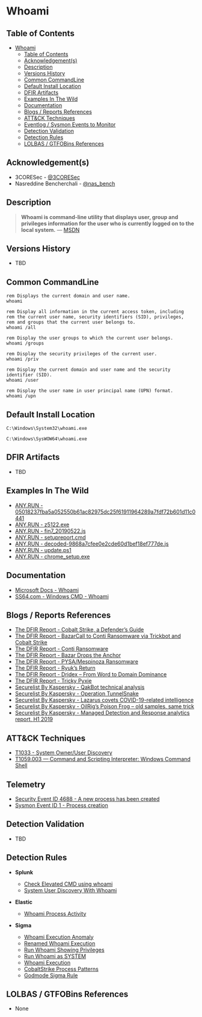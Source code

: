 # Whoami

## Table of Contents

- [Whoami](#whoami)
  - [Table of Contents](#table-of-contents)
  - [Acknowledgement(s)](#acknowledgements)
  - [Description](#description)
  - [Versions History](#versions-history)
  - [Common CommandLine](#common-commandline)
  - [Default Install Location](#default-install-location)
  - [DFIR Artifacts](#dfir-artifacts)
  - [Examples In The Wild](#examples-in-the-wild)
  - [Documentation](#documentation)
  - [Blogs / Reports References](#blogs--reports-references)
  - [ATT&CK Techniques](#attck-techniques)
  - [Eventlog / Sysmon Events to Monitor](#eventlog--sysmon-events-to-monitor)
  - [Detection Validation](#detection-validation)
  - [Detection Rules](#detection-rules)
  - [LOLBAS / GTFOBins References](#lolbas--gtfobins-references)

## Acknowledgement(s)

- 3CORESec - [@3CORESec](https://twitter.com/3CORESec)
- Nasreddine Bencherchali - [@nas_bench](https://twitter.com/nas_bench)

## Description

> **Whoami is command-line utility that displays user, group and privileges information for the user who is currently logged on to the local system.** — [MSDN](https://docs.microsoft.com/en-us/windows-server/administration/windows-commands/whoami)

## Versions History

- TBD

## Common CommandLine

```batch
rem Displays the current domain and user name.
whoami

rem Display all information in the current access token, including
rem the current user name, security identifiers (SID), privileges, 
rem and groups that the current user belongs to.
whoami /all

rem Display the user groups to which the current user belongs.
whoami /groups

rem Display the security privileges of the current user.
whoami /priv

rem Display the current domain and user name and the security identifier (SID).
whoami /user

rem Display the user name in user principal name (UPN) format.
whoami /upn
```

## Default Install Location

```batch
C:\Windows\System32\whoami.exe

C:\Windows\SysWOW64\whoami.exe
```

## DFIR Artifacts

- TBD

## Examples In The Wild

- [ANY.RUN - 05018237fba5a052550b61ac82975dc25f61911964289a7fdf72b601d11c0441](https://app.any.run/tasks/c2fe4e13-9ec5-4216-a11a-57c5077e11ae/)
- [ANY.RUN -  z5122.exe](https://app.any.run/tasks/ec2b6a89-391e-46a6-8838-6c8ac494a2ef/)
- [ANY.RUN - fin7_20190522.js](https://app.any.run/tasks/ebb8e2ba-d6f1-40ef-84a8-93bb98e12a56/)
- [ANY.RUN - setupreport.cmd](https://app.any.run/tasks/938a5d27-6cfe-4153-8f94-6fc6137f3aca/)
- [ANY.RUN - decoded-9868a7cfee0e2cde60d1bef18ef777de.js](https://app.any.run/tasks/9cd59431-026b-4e3f-aec5-e82ed06ac065/)
- [ANY.RUN - update.ps1](https://app.any.run/tasks/86e2a8b5-033b-42c5-a9b1-6d830e19a880/)
- [ANY.RUN - chrome_setup.exe](https://app.any.run/tasks/682a5d77-eed1-4502-8da8-16d7db37fcd4/)

## Documentation

- [Microsoft Docs - Whoami](https://docs.microsoft.com/en-us/windows-server/administration/windows-commands/whoami)
- [SS64.com - Windows CMD - Whoami](https://ss64.com/nt/whoami.html)

## Blogs / Reports References

- [The DFIR Report - Cobalt Strike, a Defender’s Guide](https://thedfirreport.com/2021/08/29/cobalt-strike-a-defenders-guide/)
- [The DFIR Report - BazarCall to Conti Ransomware via Trickbot and Cobalt Strike](https://thedfirreport.com/2021/08/01/bazarcall-to-conti-ransomware-via-trickbot-and-cobalt-strike/)
- [The DFIR Report - Conti Ransomware](https://thedfirreport.com/2021/05/12/conti-ransomware/)
- [The DFIR Report - Bazar Drops the Anchor](https://thedfirreport.com/2021/03/08/bazar-drops-the-anchor/)
- [The DFIR Report - PYSA/Mespinoza Ransomware](https://thedfirreport.com/2020/11/23/pysa-mespinoza-ransomware/)
- [The DFIR Report - Ryuk’s Return](https://thedfirreport.com/2020/10/08/ryuks-return/)
- [The DFIR Report - Dridex – From Word to Domain Dominance](https://thedfirreport.com/2020/08/03/dridex-from-word-to-domain-dominance/)
- [The DFIR Report - Tricky Pyxie](https://thedfirreport.com/2020/04/30/tricky-pyxie/)
- [Securelist By Kaspersky - QakBot technical analysis](https://securelist.com/qakbot-technical-analysis/103931/)
- [Securelist By Kaspersky - Operation TunnelSnake](https://securelist.com/operation-tunnelsnake-and-moriya-rootkit/101831/)
- [Securelist By Kaspersky - Lazarus covets COVID-19-related intelligence](https://securelist.com/lazarus-covets-covid-19-related-intelligence/99906/)
- [Securelist By Kaspersky - OilRig’s Poison Frog – old samples, same trick](https://securelist.com/oilrigs-poison-frog/95490/)
- [Securelist By Kaspersky - Managed Detection and Response analytics report, H1 2019](https://securelist.com/managed-detection-and-response-analytics-report/94076/)

## ATT&CK Techniques

- [T1033 - System Owner/User Discovery](https://attack.mitre.org/techniques/T1033/)
- [T1059.003 — Command and Scripting Interpreter: Windows Command Shell](https://attack.mitre.org/techniques/T1059/003/)

## Telemetry

- [Security Event ID 4688 - A new process has been created](https://www.ultimatewindowssecurity.com/securitylog/encyclopedia/event.aspx?eventID=4688)
- [Sysmon Event ID 1 - Process creation](https://www.ultimatewindowssecurity.com/securitylog/encyclopedia/event.aspx?eventid=90001)

## Detection Validation

- TBD

## Detection Rules

- **Splunk**
  - [Check Elevated CMD using whoami](https://research.splunk.com/endpoint/check_elevated_cmd_using_whoami/)
  - [System User Discovery With Whoami](https://research.splunk.com/endpoint/system_user_discovery_with_whoami/)

- **Elastic**
  - [Whoami Process Activity](https://github.com/elastic/detection-rules/blob/main/rules/windows/discovery_whoami_command_activity.toml)

- **Sigma**
  - [Whoami Execution Anomaly](https://github.com/SigmaHQ/sigma/blob/master/rules/windows/process_creation/win_susp_whoami_anomaly.yml)
  - [Renamed Whoami Execution](https://github.com/SigmaHQ/sigma/blob/master/rules/windows/process_creation/win_renamed_whoami.yml)
  - [Run Whoami Showing Privileges](https://github.com/SigmaHQ/sigma/blob/master/rules/windows/process_creation/win_whoami_priv.yml)
  - [Run Whoami as SYSTEM](https://github.com/SigmaHQ/sigma/blob/master/rules/windows/process_creation/win_whoami_as_system.yml)
  - [Whoami Execution](https://github.com/SigmaHQ/sigma/blob/master/rules/windows/process_creation/win_susp_whoami.yml)
  - [CobaltStrike Process Patterns](https://github.com/SigmaHQ/sigma/blob/master/rules/windows/process_creation/win_cobaltstrike_process_patterns.yml)
  - [Godmode Sigma Rule](https://github.com/SigmaHQ/sigma/blob/master/other/godmode_sigma_rule.yml)

## LOLBAS / GTFOBins References

- None
